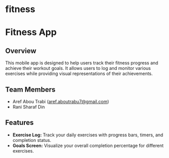 # fitness
# Fitness App

## Overview

This mobile app is designed to help users track their fitness progress and achieve their workout goals. It allows users to log and monitor various exercises while providing visual representations of their achievements.

## Team Members

- Aref Abou Trabi (aref.aboutrabu7@gmail.com)
- Rani Sharaf Din

## Features

- **Exercise Log:** Track your daily exercises with progress bars, timers, and completion status.
- **Goals Screen:** Visualize your overall completion percentage for different exercises.


